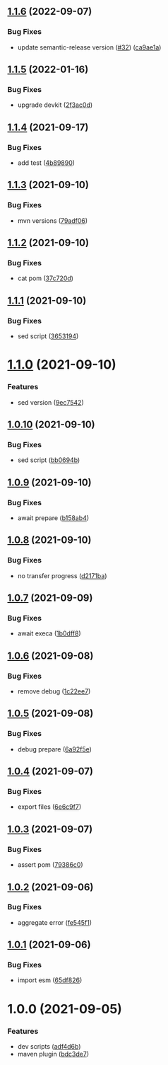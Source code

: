 ## [1.1.6](https://github.com/akijoey/semantic-release-maven/compare/v1.1.5...v1.1.6) (2022-09-07)


### Bug Fixes

* update semantic-release version ([#32](https://github.com/akijoey/semantic-release-maven/issues/32)) ([ca9ae1a](https://github.com/akijoey/semantic-release-maven/commit/ca9ae1ac6f80de7fa7e45a3b65c13632a15e62f9))

## [1.1.5](https://github.com/akijoey/semantic-release-maven/compare/v1.1.4...v1.1.5) (2022-01-16)


### Bug Fixes

* upgrade devkit ([2f3ac0d](https://github.com/akijoey/semantic-release-maven/commit/2f3ac0d97eb5930e39c87c52fc1ed9f71b696d70))

## [1.1.4](https://github.com/akijoey/semantic-release-maven/compare/v1.1.3...v1.1.4) (2021-09-17)


### Bug Fixes

* add test ([4b89890](https://github.com/akijoey/semantic-release-maven/commit/4b89890bde6a78dd1953ae7c92832110970d534d))

## [1.1.3](https://github.com/akijoey/semantic-release-maven/compare/v1.1.2...v1.1.3) (2021-09-10)


### Bug Fixes

* mvn versions ([79adf06](https://github.com/akijoey/semantic-release-maven/commit/79adf06e3368784163d52fb6d813ca4d36a0713d))

## [1.1.2](https://github.com/akijoey/semantic-release-maven/compare/v1.1.1...v1.1.2) (2021-09-10)


### Bug Fixes

* cat pom ([37c720d](https://github.com/akijoey/semantic-release-maven/commit/37c720d8c2c4d6526235c636a6c59cea21331d61))

## [1.1.1](https://github.com/akijoey/semantic-release-maven/compare/v1.1.0...v1.1.1) (2021-09-10)


### Bug Fixes

* sed script ([3653194](https://github.com/akijoey/semantic-release-maven/commit/36531945823d33a93eabbab5dcbe92c3ee5765d4))

# [1.1.0](https://github.com/akijoey/semantic-release-maven/compare/v1.0.10...v1.1.0) (2021-09-10)


### Features

* sed version ([9ec7542](https://github.com/akijoey/semantic-release-maven/commit/9ec75424bf8e96277ec70a36c7a72830a585c609))

## [1.0.10](https://github.com/akijoey/semantic-release-maven/compare/v1.0.9...v1.0.10) (2021-09-10)


### Bug Fixes

* sed script ([bb0694b](https://github.com/akijoey/semantic-release-maven/commit/bb0694bce2ea8e02aca2ca73ffa4d08a1d779e6d))

## [1.0.9](https://github.com/akijoey/semantic-release-maven/compare/v1.0.8...v1.0.9) (2021-09-10)


### Bug Fixes

* await prepare ([b158ab4](https://github.com/akijoey/semantic-release-maven/commit/b158ab42e069626694501a671aeaa651e219e9b1))

## [1.0.8](https://github.com/akijoey/semantic-release-maven/compare/v1.0.7...v1.0.8) (2021-09-10)


### Bug Fixes

* no transfer progress ([d2171ba](https://github.com/akijoey/semantic-release-maven/commit/d2171baa22725051bfa3f331bb935756d2ceb149))

## [1.0.7](https://github.com/akijoey/semantic-release-maven/compare/v1.0.6...v1.0.7) (2021-09-09)


### Bug Fixes

* await execa ([1b0dff8](https://github.com/akijoey/semantic-release-maven/commit/1b0dff8f990f5f0b674c5e027c253a440bd7499e))

## [1.0.6](https://github.com/akijoey/semantic-release-maven/compare/v1.0.5...v1.0.6) (2021-09-08)


### Bug Fixes

* remove debug ([1c22ee7](https://github.com/akijoey/semantic-release-maven/commit/1c22ee7753a0e9695837bb1aef9d723815bcbc7f))

## [1.0.5](https://github.com/akijoey/semantic-release-maven/compare/v1.0.4...v1.0.5) (2021-09-08)


### Bug Fixes

* debug prepare ([6a92f5e](https://github.com/akijoey/semantic-release-maven/commit/6a92f5e3194fd00f383878e1cc3de48b9adaaa51))

## [1.0.4](https://github.com/akijoey/semantic-release-maven/compare/v1.0.3...v1.0.4) (2021-09-07)


### Bug Fixes

* export files ([6e6c9f7](https://github.com/akijoey/semantic-release-maven/commit/6e6c9f7378a75e9b43576ebe7d747abf2f6d4b15))

## [1.0.3](https://github.com/akijoey/semantic-release-maven/compare/v1.0.2...v1.0.3) (2021-09-07)


### Bug Fixes

* assert pom ([79386c0](https://github.com/akijoey/semantic-release-maven/commit/79386c014a7a45cc816a903ddda29543cf1ff680))

## [1.0.2](https://github.com/akijoey/semantic-release-maven/compare/v1.0.1...v1.0.2) (2021-09-06)


### Bug Fixes

* aggregate error ([fe545f1](https://github.com/akijoey/semantic-release-maven/commit/fe545f1091b0b89485b03f9b6fa60c0ebe36297b))

## [1.0.1](https://github.com/akijoey/semantic-release-maven/compare/v1.0.0...v1.0.1) (2021-09-06)


### Bug Fixes

* import esm ([65df826](https://github.com/akijoey/semantic-release-maven/commit/65df826e0ad3605e55b947623b900aade5c0bfb5))

# 1.0.0 (2021-09-05)


### Features

* dev scripts ([adf4d6b](https://github.com/akijoey/semantic-release-maven/commit/adf4d6b2f3a778f2d278d56e3d24ce7f7201e682))
* maven plugin ([bdc3de7](https://github.com/akijoey/semantic-release-maven/commit/bdc3de73cf67edab85664d0dd397600e6b927554))
